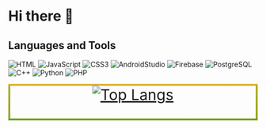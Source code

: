 # Hi there 👋

## Languages and Tools
![HTML](https://shields.io./badge/-HTML5-000?style=for-the-badge&logo=HTML5)
![JavaScript](https://shields.io./badge/-JavaScript-000?style=for-the-badge&logo=JavaScript)
![CSS3](https://shields.io./badge/-CSS3-000?style=for-the-badge&logo=CSS3)
![AndroidStudio](https://shields.io./badge/-AndroidDev-000?style=for-the-badge&logo=AndroidStudio)
![Firebase](https://shields.io./badge/-Firebase-000?style=for-the-badge&logo=Firebase)
![PostgreSQL](https://shields.io./badge/-PostgreSQL-000?style=for-the-badge&logo=PostgreSQL)
![C++](https://shields.io./badge/-C++-000?style=for-the-badge&logo=C%2b%2b)
![Python](https://shields.io./badge/-Python-000?style=for-the-badge&logo=Python)
![PHP](https://shields.io./badge/-PHP-000?style=for-the-badge&logo=PHP)
<div style="text-align:center;
font-size:30px; border-image: linear-gradient(#f6b73c, #4d9f0c) 30;
border-width: 4px;
border-style: solid;"
Top Langs

[![Top Langs](https://github-readme-stats.vercel.app/api/top-langs/?username=tomasaxuuu&theme=cobalt)](https://github.com/anuraghazra/github-readme-stats)
